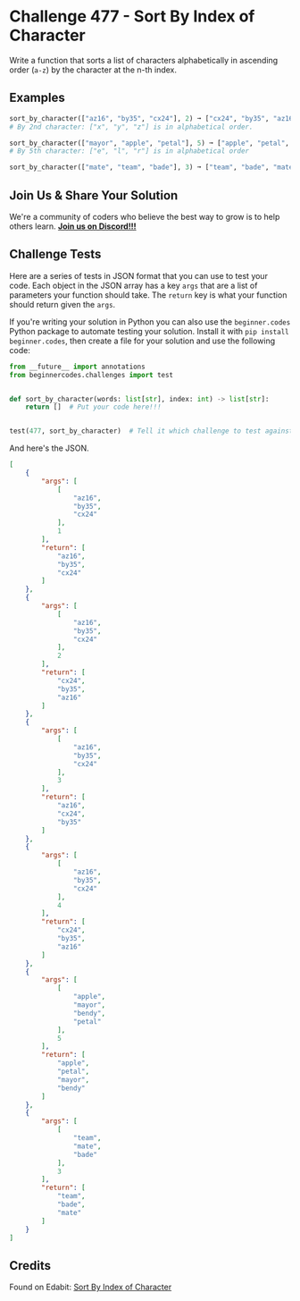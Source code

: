 # Challenge 477 - Sort By Index of Character

Write a function that sorts a list of characters alphabetically in ascending order (`a-z`) by the character at the n-th index.

## Examples
```python
sort_by_character(["az16", "by35", "cx24"], 2) ➞ ["cx24", "by35", "az16"]
# By 2nd character: ["x", "y", "z"] is in alphabetical order.

sort_by_character(["mayor", "apple", "petal"], 5) ➞ ["apple", "petal", "mayor"]
# By 5th character: ["e", "l", "r"] is in alphabetical order

sort_by_character(["mate", "team", "bade"], 3) ➞ ["team", "bade", "mate"]
```
## Join Us & Share Your Solution

We're a community of coders who believe the best way to grow is to help others learn. **[Join us on Discord!!!](https://discord.gg/sfHykntuGy)**

## Challenge Tests

Here are a series of tests in JSON format that you can use to test your code. Each object in the JSON array has a key `args` that are a list of parameters your function should take. The `return` key is what your function should return given the `args`. 

If you're writing your solution in Python you can also use the `beginner.codes` Python package to automate testing your solution. Install it with `pip install beginner.codes`, then create a file for your solution and use the following code:
```python
from __future__ import annotations
from beginnercodes.challenges import test


def sort_by_character(words: list[str], index: int) -> list[str]:
    return []  # Put your code here!!!


test(477, sort_by_character)  # Tell it which challenge to test against
```
And here's the JSON.
```json
[
    {
        "args": [
            [
                "az16",
                "by35",
                "cx24"
            ],
            1
        ],
        "return": [
            "az16",
            "by35",
            "cx24"
        ]
    },
    {
        "args": [
            [
                "az16",
                "by35",
                "cx24"
            ],
            2
        ],
        "return": [
            "cx24",
            "by35",
            "az16"
        ]
    },
    {
        "args": [
            [
                "az16",
                "by35",
                "cx24"
            ],
            3
        ],
        "return": [
            "az16",
            "cx24",
            "by35"
        ]
    },
    {
        "args": [
            [
                "az16",
                "by35",
                "cx24"
            ],
            4
        ],
        "return": [
            "cx24",
            "by35",
            "az16"
        ]
    },
    {
        "args": [
            [
                "apple",
                "mayor",
                "bendy",
                "petal"
            ],
            5
        ],
        "return": [
            "apple",
            "petal",
            "mayor",
            "bendy"
        ]
    },
    {
        "args": [
            [
                "team",
                "mate",
                "bade"
            ],
            3
        ],
        "return": [
            "team",
            "bade",
            "mate"
        ]
    }
]
```
## Credits

Found on Edabit: [Sort By Index of Character](https://edabit.com/challenge/NQToxLLFCjugHWBoZ)

